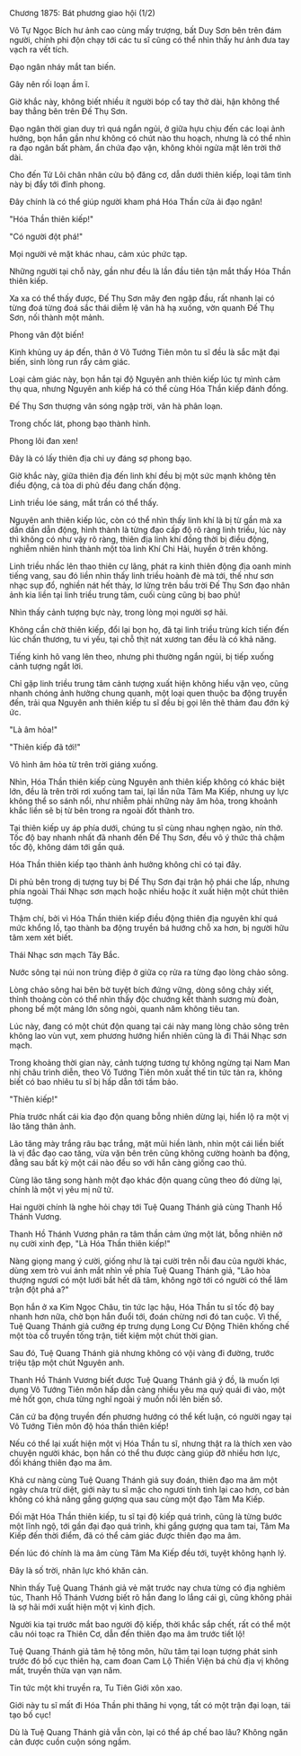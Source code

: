 




Chương 1875: Bát phương giao hội (1/2)


Vô Tự Ngọc Bích hư ảnh cao cùng mấy trượng, bất Duy Sơn bên trên đám người, chính phi độn chạy tới các tu sĩ cũng có thể nhìn thấy hư ảnh đưa tay vạch ra vết tích.

Đạo ngân nháy mắt tan biến.

Gây nên rối loạn ầm ĩ.

Giờ khắc này, không biết nhiều ít người bóp cổ tay thở dài, hận không thể bay thẳng bên trên Đế Thụ Sơn.

Đạo ngân thời gian duy trì quá ngắn ngủi, ở giữa hựu chịu đến các loại ảnh hưởng, bọn hắn gần như không có chút nào thu hoạch, nhưng là có thể nhìn ra đạo ngân bất phàm, ẩn chứa đạo vận, không khỏi ngửa mặt lên trời thở dài.

Cho đến Tử Lôi chân nhân cửu bộ đăng cơ, dẫn dưới thiên kiếp, loại tâm tình này bị đẩy tới đỉnh phong.

Đây chính là có thể giúp người kham phá Hóa Thần cửa ải đạo ngân!

"Hóa Thần thiên kiếp!"

"Có người đột phá!"

Mọi người vẻ mặt khác nhau, cảm xúc phức tạp.

Những người tại chỗ này, gần như đều là lần đầu tiên tận mắt thấy Hóa Thần thiên kiếp.

Xa xa có thể thấy được, Đế Thụ Sơn mây đen ngập đầu, rất nhanh lại có từng đoá từng đoá sắc thái diễm lệ vân hà hạ xuống, vờn quanh Đế Thụ Sơn, nối thành một mảnh.

Phong vân đột biến!

Kinh khủng uy áp đến, thân ở Vô Tướng Tiên môn tu sĩ đều là sắc mặt đại biến, sinh lòng run rẩy cảm giác.

Loại cảm giác này, bọn hắn tại độ Nguyên anh thiên kiếp lúc tự mình cảm thụ qua, nhưng Nguyên anh kiếp há có thể cùng Hóa Thần kiếp đánh đồng.

Đế Thụ Sơn thượng vân sóng ngập trời, vân hà phân loạn.

Trong chốc lát, phong bạo thành hình.

Phong lôi đan xen!

Đây là có lấy thiên địa chi uy đáng sợ phong bạo.

Giờ khắc này, giữa thiên địa đến linh khí đều bị một sức mạnh không tên điều động, cả tòa di phủ đều đang chấn động.

Linh triều lóe sáng, mắt trần có thể thấy.

Nguyên anh thiên kiếp lúc, còn có thể nhìn thấy linh khí là bị từ gần mà xa dần dần dẫn động, hình thành là từng đạo cấp độ rõ ràng linh triều, lúc này thì không có như vậy rõ ràng, thiên địa linh khí đồng thời bị điều động, nghiễm nhiên hình thành một tòa linh Khí Chi Hải, huyền ở trên không.

Linh triều nhấc lên thao thiên cự lãng, phát ra kinh thiên động địa oanh minh tiếng vang, sau đó liền nhìn thấy linh triều hoành đè mà tới, thế như sơn nhạc sụp đổ, nghiền nát hết thảy, lơ lửng trên bầu trời Đế Thụ Sơn đạo nhân ảnh kia liền tại linh triều trung tâm, cuối cùng cũng bị bao phủ!

Nhìn thấy cảnh tượng bực này, trong lòng mọi người sợ hãi.

Không cần chờ thiên kiếp, đổi lại bọn họ, đã tại linh triều trùng kích tiến đến lúc chấn thương, tu vi yếu, tại chỗ thịt nát xương tan đều là có khả năng.

Tiếng kinh hô vang lên theo, nhưng phi thường ngắn ngủi, bị tiếp xuống cảnh tượng ngắt lời.

Chỉ gặp linh triều trung tâm cảnh tượng xuất hiện không hiểu vặn vẹo, cũng nhanh chóng ảnh hưởng chung quanh, một loại quen thuộc ba động truyền đến, trải qua Nguyên anh thiên kiếp tu sĩ đều bị gọi lên thê thảm đau đớn ký ức.

"Là âm hỏa!"

"Thiên kiếp đã tới!"

Vô hình âm hỏa từ trên trời giáng xuống.

Nhìn, Hóa Thần thiên kiếp cùng Nguyên anh thiên kiếp không có khác biệt lớn, đều là trên trời rơi xuống tam tai, lại lần nữa Tâm Ma Kiếp, nhưng uy lực không thể so sánh nổi, như nhiễm phải những này âm hỏa, trong khoảnh khắc liền sẽ bị từ bên trong ra ngoài đốt thành tro.

Tại thiên kiếp uy áp phía dưới, chúng tu sĩ cùng nhau nghẹn ngào, nín thở. Tốc độ bay nhanh nhất đã nhanh đến Đế Thụ Sơn, đều vô ý thức thả chậm tốc độ, không dám tới gần quá.

Hóa Thần thiên kiếp tạo thành ảnh hưởng không chỉ có tại đây.

Di phủ bên trong dị tượng tuy bị Đế Thụ Sơn đại trận hộ phái che lấp, nhưng phía ngoài Thái Nhạc sơn mạch hoặc nhiều hoặc ít xuất hiện một chút thiên tượng.

Thậm chí, bởi vì Hóa Thần thiên kiếp điều động thiên địa nguyên khí quá mức khổng lồ, tạo thành ba động truyền bá hướng chỗ xa hơn, bị người hữu tâm xem xét biết.

Thái Nhạc sơn mạch Tây Bắc.

Nước sông tại núi non trùng điệp ở giữa cọ rửa ra từng đạo lòng chảo sông.

Lòng chảo sông hai bên bờ tuyệt bích đứng vững, dòng sông chảy xiết, thỉnh thoảng còn có thể nhìn thấy độc chướng kết thành sương mù đoàn, phong bế một mảng lớn sông ngòi, quanh năm không tiêu tan.

Lúc này, đang có một chút độn quang tại cái này mang lòng chảo sông trên không lao vùn vụt, xem phương hướng hiển nhiên cũng là đi Thái Nhạc sơn mạch.

Trong khoảng thời gian này, cảnh tượng tương tự không ngừng tại Nam Man nhị châu trình diễn, theo Vô Tướng Tiên môn xuất thế tin tức tản ra, không biết có bao nhiêu tu sĩ bị hấp dẫn tới tầm bảo.

"Thiên kiếp!"

Phía trước nhất cái kia đạo độn quang bỗng nhiên dừng lại, hiển lộ ra một vị lão tăng thân ảnh.

Lão tăng mày trắng râu bạc trắng, mặt mũi hiền lành, nhìn một cái liền biết là vị đắc đạo cao tăng, vừa vặn bên trên cũng không cường hoành ba động, đằng sau bất kỳ một cái nào đều so với hắn càng giống cao thủ.

Cùng lão tăng song hành một đạo khác độn quang cũng theo đó dừng lại, chính là một vị yêu mị nữ tử.

Hai người chính là nghe hỏi chạy tới Tuệ Quang Thánh giả cùng Thanh Hồ Thánh Vương.

Thanh Hồ Thánh Vương phân ra tâm thần cảm ứng một lát, bỗng nhiên nở nụ cười xinh đẹp, "Là Hóa Thần thiên kiếp!"

Nàng giọng mang ý cười, giống như là tại cười trên nỗi đau của người khác, dùng xem trò vui ánh mắt nhìn về phía Tuệ Quang Thánh giả, "Lão hòa thượng ngươi có một lưới bắt hết dã tâm, không ngờ tới có người có thể lâm trận đột phá a?"

Bọn hắn ở xa Kim Ngọc Châu, tin tức lạc hậu, Hóa Thần tu sĩ tốc độ bay nhanh hơn nữa, chờ bọn hắn đuổi tới, đoán chừng nơi đó tan cuộc. Vì thế, Tuệ Quang Thánh giả cưỡng ép trưng dụng Long Cư Động Thiên khống chế một tòa cổ truyền tống trận, tiết kiệm một chút thời gian.

Sau đó, Tuệ Quang Thánh giả nhưng không có vội vàng đi đường, trước triệu tập một chút Nguyên anh.

Thanh Hồ Thánh Vương biết được Tuệ Quang Thánh giả ý đồ, là muốn lợi dụng Vô Tướng Tiên môn hấp dẫn càng nhiều yêu ma quỷ quái đi vào, một mẻ hốt gọn, chưa từng nghĩ ngoài ý muốn nổi lên biến số.

Căn cứ ba động truyền đến phương hướng có thể kết luận, có người ngay tại Vô Tướng Tiên môn độ hóa thần thiên kiếp!

Nếu có thể lại xuất hiện một vị Hóa Thần tu sĩ, nhưng thật ra là thích xen vào chuyện người khác, bọn hắn có thể thu được càng giúp đỡ nhiều hơn lực, đối kháng thiên đạo ma âm.

Khả cư nàng cùng Tuệ Quang Thánh giả suy đoán, thiên đạo ma âm một ngày chưa trừ diệt, giới này tu sĩ mặc cho ngươi tính tình lại cao hơn, cơ bản không có khả năng gắng gượng qua sau cùng một đạo Tâm Ma Kiếp.

Đối mặt Hóa Thần thiên kiếp, tu sĩ tại độ kiếp quá trình, cũng là từng bước một lĩnh ngộ, tới gần đại đạo quá trình, khi gắng gượng qua tam tai, Tâm Ma Kiếp đến thời điểm, đã có thể cảm giác được thiên đạo ma âm.

Đến lúc đó chính là ma âm cùng Tâm Ma Kiếp đều tới, tuyệt không hạnh lý.

Đây là số trời, nhân lực khó khăn cản.

Nhìn thấy Tuệ Quang Thánh giả vẻ mặt trước nay chưa từng có địa nghiêm túc, Thanh Hồ Thánh Vương biết rõ hắn đang lo lắng cái gì, cũng không phải là sợ hãi mới xuất hiện một vị kình địch.

Người kia tại trước mắt bao người độ kiếp, thời khắc sắp chết, rất có thể một câu nói toạc ra Thiên Cơ, dẫn đến thiên đạo ma âm trước tiết lộ!

Tuệ Quang Thánh giả tâm hệ tông môn, hữu tâm tại loạn tượng phát sinh trước đó bố cục thiên hạ, cam đoan Cam Lộ Thiền Viện bá chủ địa vị không mất, truyền thừa vạn vạn năm.

Tin tức một khi truyền ra, Tu Tiên Giới xôn xao.

Giới này tu sĩ mất đi Hóa Thần phi thăng hi vọng, tất có một trận đại loạn, tái tạo bố cục!

Dù là Tuệ Quang Thánh giả vẫn còn, lại có thể áp chế bao lâu? Không ngăn cản được cuồn cuộn sóng ngầm.




